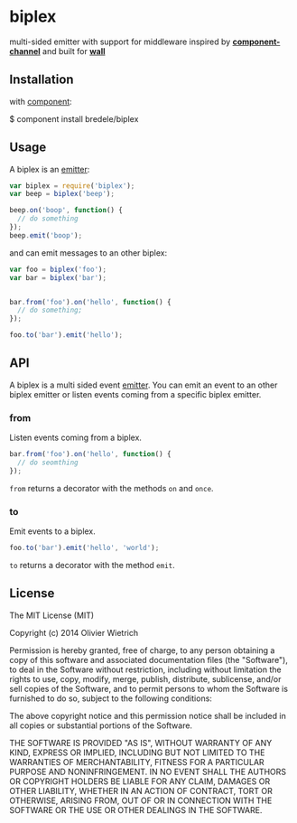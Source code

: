biplex
======

multi-sided emitter with support for middleware inspired by **[component-channel](http://github.com/bredele/channel)** and built for **[wall](http://github.com/bredele/wall)**


## Installation

with [component](http://github.com/component/component):
  
  $ component install bredele/biplex


## Usage

  A biplex is an [emitter](http://github.com/component/emitter):

```js
var biplex = require('biplex');
var beep = biplex('beep');

beep.on('boop', function() {
  // do something
});
beep.emit('boop');
```

  and can emit messages to an other biplex:

```js
var foo = biplex('foo');
var bar = biplex('bar');


bar.from('foo').on('hello', function() {
  // do something;
});

foo.to('bar').emit('hello');
```

## API

  A biplex is a multi sided event [emitter](http://github.com/component/emitter). You can emit an event to an other
  biplex emitter or listen events coming from a specific biplex emitter.

### from

  Listen events coming from a biplex.

```js
bar.from('foo').on('hello', function() {
  // do seomthing
});
```

  `from` returns a decorator with the methods `on` and `once`.
  

### to

  Emit events to a biplex.

```js
foo.to('bar').emit('hello', 'world');
```

  `to` returns a decorator with the method `emit`.


## License

The MIT License (MIT)

Copyright (c) 2014 Olivier Wietrich

Permission is hereby granted, free of charge, to any person obtaining a copy
of this software and associated documentation files (the "Software"), to deal
in the Software without restriction, including without limitation the rights
to use, copy, modify, merge, publish, distribute, sublicense, and/or sell
copies of the Software, and to permit persons to whom the Software is
furnished to do so, subject to the following conditions:

The above copyright notice and this permission notice shall be included in all
copies or substantial portions of the Software.

THE SOFTWARE IS PROVIDED "AS IS", WITHOUT WARRANTY OF ANY KIND, EXPRESS OR
IMPLIED, INCLUDING BUT NOT LIMITED TO THE WARRANTIES OF MERCHANTABILITY,
FITNESS FOR A PARTICULAR PURPOSE AND NONINFRINGEMENT. IN NO EVENT SHALL THE
AUTHORS OR COPYRIGHT HOLDERS BE LIABLE FOR ANY CLAIM, DAMAGES OR OTHER
LIABILITY, WHETHER IN AN ACTION OF CONTRACT, TORT OR OTHERWISE, ARISING FROM,
OUT OF OR IN CONNECTION WITH THE SOFTWARE OR THE USE OR OTHER DEALINGS IN THE
SOFTWARE.
